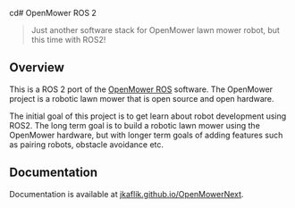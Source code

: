 cd# OpenMower ROS 2

> Just another software stack for OpenMower lawn mower robot, but this time with ROS2!

## Overview

This is a ROS 2 port of the [OpenMower ROS](https://github.com/ClemensElflein/open_mower_ros/) software. The OpenMower project is a robotic lawn mower that is open source and open hardware.

The initial goal of this project is to get learn about robot development using ROS2. The long term goal is to build a robotic lawn mower using the OpenMower hardware, but with longer term goals of adding features such as pairing robots, obstacle avoidance etc.

## Documentation

Documentation is available at [jkaflik.github.io/OpenMowerNext](https://jkaflik.github.io/OpenMowerNext/).